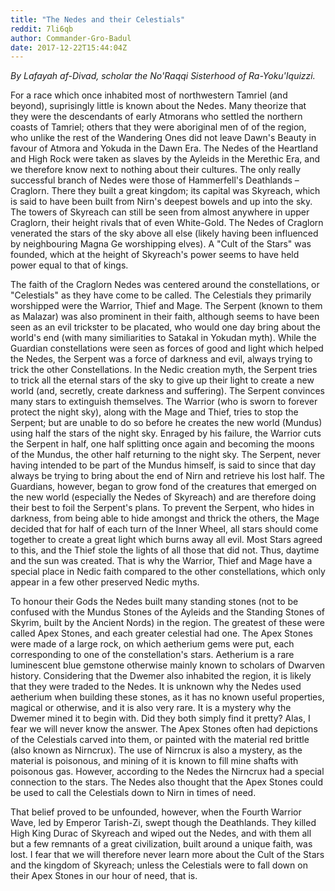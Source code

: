 ```yaml
---
title: "The Nedes and their Celestials"
reddit: 7li6qb
author: Commander-Gro-Badul
date: 2017-12-22T15:44:04Z
---
```


*By Lafayah af-Divad, scholar the No'Raqqi Sisterhood of Ra-Yoku'Iquizzi.*

For a race which once inhabited most of northwestern Tamriel (and beyond), suprisingly little is known about the Nedes. Many theorize that they were the descendants of early Atmorans who settled the northern coasts of Tamriel; others that they were aboriginal men of of the region, who unlike the rest of the Wandering Ones did not leave Dawn's Beauty in favour of Atmora and Yokuda in the Dawn Era. The Nedes of the Heartland and High Rock were taken as slaves by the Ayleids in the Merethic Era, and we therefore know next to nothing about their cultures. The only really successful branch of Nedes were those of Hammerfell's Deathlands – Craglorn. There they built a great kingdom; its capital was Skyreach, which is said to have been built from Nirn's deepest bowels and up into the sky. The towers of Skyreach can still be seen from almost anywhere in upper Craglorn, their height rivals that of even White-Gold. The Nedes of Craglorn venerated the stars of the sky above all else (likely having been influenced by neighbouring Magna Ge worshipping elves). A "Cult of the Stars" was founded, which at the height of Skyreach's power seems to have held power equal to that of kings.

The faith of the Craglorn Nedes was centered around the constellations, or "Celestials" as they have come to be called. The Celestials they primarily worshipped were the Warrior, Thief and Mage. The Serpent (known to them as Malazar) was also prominent in their faith, although seems to have been seen as an evil trickster to be placated, who would one day bring about the world's end (with many similiarities to Satakal in Yokudan myth). While the Guardian constellations were seen as forces of good and light which helped the Nedes, the Serpent was a force of darkness and evil, always trying to trick the other Constellations. In the Nedic creation myth, the Serpent tries to trick all the eternal stars of the sky to give up their light to create a new world (and, secretly, create darkness and suffering). The Serpent convinces many stars to extinguish themselves. The Warrior (who is sworn to forever protect the night sky), along with the Mage and Thief, tries to stop the Serpent; but are unable to do so before he creates the new world (Mundus) using half the stars of the night sky. Enraged by his failure, the Warrior cuts the Serpent in half, one half splitting once again and becoming the moons of the Mundus, the other half returning to the night sky. The Serpent, never having intended to be part of the Mundus himself, is said to since that day always be trying to bring about the end of Nirn and retrieve his lost half. The Guardians, however, began to grow fond of the creatures that emerged on the new world (especially the Nedes of Skyreach) and are therefore doing their best to foil the Serpent's plans. To prevent the Serpent, who hides in darkness, from being able to hide amongst and thrick the others, the Mage decided that for half of each turn of the Inner Wheel, all stars should come together to create a great light which burns away all evil. Most Stars agreed to this, and the Thief stole the lights of all those that did not. Thus, daytime and the sun was created. That is why the Warrior, Thief and Mage have a special place in Nedic faith compared to the other constellations, which only appear in a few other preserved Nedic myths.

To honour their Gods the Nedes built many standing stones (not to be confused with the Mundus Stones of the Ayleids and the Standing Stones of Skyrim, built by the Ancient Nords) in the region. The greatest of these were called Apex Stones, and each greater celestial had one. The Apex Stones were made of a large rock, on which aetherium gems were put, each corresponding to one of the constellation's stars. Aetherium is a rare luminescent blue gemstone otherwise mainly known to scholars of Dwarven history. Considering that the Dwemer also inhabited the region, it is likely that they were traded to the Nedes. It is unknown why the Nedes used aetherium when building these stones, as it has no known useful properties, magical or otherwise, and it is also very rare. It is a mystery why the Dwemer mined it to begin with. Did they both simply find it pretty? Alas, I fear we will never know the answer. The Apex Stones often had depictions of the Celestials carved into them, or painted with the material red brittle (also known as Nirncrux). The use of Nirncrux is also a mystery, as the material is poisonous, and mining of it is known to fill mine shafts with poisonous gas. However, according to the Nedes the Nirncrux had a special connection to the stars. The Nedes also thought that the Apex Stones could be used to call the Celestials down to Nirn in times of need.

That belief proved to be unfounded, however, when the Fourth Warrior Wave, led by Emperor Tarish-Zi, swept though the Deathlands. They killed High King Durac of Skyreach and wiped out the Nedes, and with them all but a few remnants of a great civilization, built around a unique faith, was lost. I fear that we will therefore never learn more about the Cult of the Stars and the kingdom of Skyreach; unless the Celestials were to fall down on their Apex Stones in our hour of need, that is.
